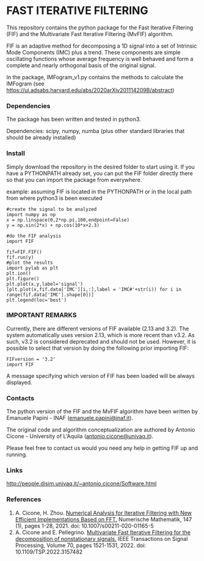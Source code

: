 # FAST ITERATIVE FILTERING

This repository contains the python package for the Fast Iterative Filtering (FIF) and the Multivariate Fast Iterative Filtering (MvFIF) algorithm.

FIF is an adaptive method for decomposing a 1D signal into a set of Intrinsic Mode Components (IMC) plus a trend. These components are simple oscillating functions whose average frequency is well behaved and form a complete and nearly orthogonal basis of the original signal.

In the package, IMFogram_v1.py contains the methods to calculate the IMFogram (see https://ui.adsabs.harvard.edu/abs/2020arXiv201114209B/abstract)

### Dependencies ###
The package has been written and tested in python3.

Dependencies: scipy, numpy, numba (plus other standard libraries that should be already installed)

### Install ###

Simply download the repository in the desired folder to start using it.
If you have a PYTHONPATH already set, you can put the FIF folder directly there so that you can import the package from everywhere.

example: assuming FIF is located in the PYTHONPATH or in the local path from where python3 is been executed 

```
#create the signal to be analyzed
import numpy as np
x = np.linspace(0,2*np.pi,100,endpoint=False)
y = np.sin(2*x) + np.cos(10*x+2.3)
        
#do the FIF analysis
import FIF
    
fif=FIF.FIF()
fif.run(y)
#plot the results
import pylab as plt
plt.ion()
plt.figure()
plt.plot(x,y,label='signal')
[plt.plot(x,fif.data['IMC'][i,:],label = 'IMC#'+str(i)) for i in range(fif.data['IMC'].shape[0])]
plt.legend(loc='best')

```

### IMPORTANT REMARKS ###

Currently, there are different versions of FIF available (2.13 and 3.2). The system automatically uses version 2.13, which is more recent than v3.2. As such, v3.2 is considered deprecated and should not be used. However, it is possible to select that version by doing the following prior importing FIF:

```
FIFversion = '3.2'
import FIF
```

A message specifying which version of FIF has been loaded will be always displayed.


### Contacts ###

The python version of the FIF and the MvFIF algorithm have been written by Emanuele Papini - INAF (emanuele.papini@inaf.it).

The original code and algorithm conceptualization are authored by Antonio Cicone - University of L'Aquila (antonio.cicone@univaq.it).

Please feel free to contact us would you need any help in getting FIF up and running.

### Links ###
 http://people.disim.univaq.it/~antonio.cicone/Software.html

### References ###
1) A. Cicone, H. Zhou. [Numerical Analysis for Iterative Filtering with New Efficient Implementations Based on FFT.](https://arxiv.org/abs/1802.01359) Numerische Mathematik, 147 (1), pages 1-28, 2021. doi: 10.1007/s00211-020-01165-5
2) A. Cicone and E. Pellegrino. [Multivariate Fast Iterative Filtering for the decomposition of nonstationary signals.](https://arxiv.org/abs/1902.04860) IEEE Transactions on Signal Processing, Volume 70, pages 1521-1531, 2022. doi: 10.1109/TSP.2022.3157482

